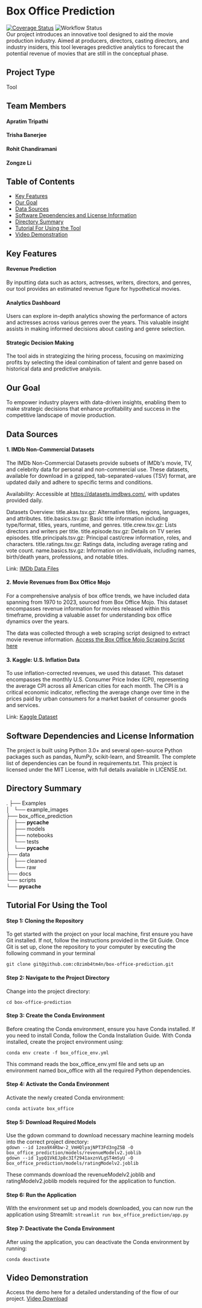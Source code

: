 # Box Office Prediction  
[![Coverage Status](https://coveralls.io/repos/github/c0zimb4tm4n/box-office-prediction/badge.svg?branch=main)](https://coveralls.io/github/c0zimb4tm4n/box-office-prediction?branch=main)
![Workflow Status](https://github.com/c0zimb4tm4n/box-office-prediction/actions/workflows/build_test.yml/badge.svg)  
Our project introduces an innovative tool designed to aid the movie production industry. Aimed at producers, directors, casting directors, and industry insiders, this tool leverages predictive analytics to forecast the potential revenue of movies that are still in the conceptual phase.

## Project Type  
Tool

## Team Members  
#### Apratim Tripathi
#### Trisha Banerjee
#### Rohit Chandiramani
#### Zongze Li  



## Table of Contents  

- [Key Features](#key-features)
- [Our Goal](#our-goal)
- [Data Sources](#data-sources)
- [Software Dependencies and License Information](#software-dependencies-and-license-information)
- [Directory Summary](#directory-summary)
- [Tutorial For Using the Tool](tutorial-for-using-the-tool)
- [Video Demonstration](video-demonstration)


## Key Features  
#### Revenue Prediction
By inputting data such as actors, actresses, writers, directors, and genres, our tool provides an estimated revenue figure for hypothetical movies.

#### Analytics Dashboard
Users can explore in-depth analytics showing the performance of actors and actresses across various genres over the years. This valuable insight assists in making informed decisions about casting and genre selection.

#### Strategic Decision Making
The tool aids in strategizing the hiring process, focusing on maximizing profits by selecting the ideal combination of talent and genre based on historical data and predictive analysis.


## Our Goal  
To empower industry players with data-driven insights, enabling them to make strategic decisions that enhance profitability and success in the competitive landscape of movie production.


## Data Sources  
#### 1. IMDb Non-Commercial Datasets
The IMDb Non-Commercial Datasets provide subsets of IMDb's movie, TV, and celebrity data for personal and non-commercial use. These datasets, available for download in a gzipped, tab-separated-values (TSV) format, are updated daily and adhere to specific terms and conditions.

Availability: Accessible at https://datasets.imdbws.com/, with updates provided daily.

Datasets Overview:
title.akas.tsv.gz: Alternative titles, regions, languages, and attributes.
title.basics.tsv.gz: Basic title information including type/format, titles, years, runtime, and genres.
title.crew.tsv.gz: Lists directors and writers per title.
title.episode.tsv.gz: Details on TV series episodes.
title.principals.tsv.gz: Principal cast/crew information, roles, and characters.
title.ratings.tsv.gz: Ratings data, including average rating and vote count.
name.basics.tsv.gz: Information on individuals, including names, birth/death years, professions, and notable titles.

Link: [IMDb Data Files](https://datasets.imdbws.com/)

#### 2. Movie Revenues from Box Office Mojo
For a comprehensive analysis of box office trends, we have included data spanning from 1970 to 2023, sourced from Box Office Mojo. This dataset encompasses revenue information for movies released within this timeframe, providing a valuable asset for understanding box office dynamics over the years.

The data was collected through a  web scraping script designed to extract movie revenue information. [Access the Box Office Mojo Scraping Script here](https://raw.githubusercontent.com/c0zimb4tm4n/box-office-prediction/main/scripts/data_extraction_EDA.ipynb)

#### 3. Kaggle: U.S. Inflation Data
To use inflation-corrected revenues, we used this dataset. This dataset encompasses the monthly U.S. Consumer Price Index (CPI), representing the average CPI across all American cities for each month. The CPI is a critical economic indicator, reflecting the average change over time in the prices paid by urban consumers for a market basket of consumer goods and services.

Link: [Kaggle Dataset](https://www.kaggle.com/datasets/varpit94/us-inflation-data-updated-till-may-2021)

## Software Dependencies and License Information  
The project is built using Python 3.0+ and several open-source Python packages such as pandas, NumPy, scikit-learn, and Streamlit. The complete list of dependencies can be found in requirements.txt. This project is licensed under the MIT License, with full details available in LICENSE.txt.


## Directory Summary  
.
├── Examples  
│   └── example_images  
├── box_office_prediction  
│   ├── __pycache__  
│   ├── models  
│   ├── notebooks  
│   └── tests  
│       └── __pycache__  
├── data  
│   ├── cleaned  
│   └── raw  
├── docs  
└── scripts  
    └── __pycache__  


## Tutorial For Using the Tool  

#### Step 1: Cloning the Repository
To get started with the project on your local machine, first ensure you have Git installed. If not, follow the instructions provided in the Git Guide. Once Git is set up, clone the repository to your computer by executing the following command in your terminal

`git clone git@github.com:c0zimb4tm4n/box-office-prediction.git`  


#### Step 2: Navigate to the Project Directory
Change into the project directory:

`cd box-office-prediction`

#### Step 3: Create the Conda Environment
Before creating the Conda environment, ensure you have Conda installed. If you need to install Conda, follow the Conda Installation Guide. With Conda installed, create the project environment using:

`conda env create -f box_office_env.yml`

This command reads the box_office_env.yml file and sets up an environment named box_office with all the required Python dependencies.

#### Step 4: Activate the Conda Environment
Activate the newly created Conda environment:

`conda activate box_office`

#### Step 5: Download Required Models
Use the gdown command to download necessary machine learning models into the correct project directory:  
`gdown --id 1zea9X4Rbw-2_VmHQlyajNPT3Fd3ngZ5B -O box_office_prediction/models/revenueModelv2.joblib`  
`gdown --id 1ypQ1VkEJp8c3If2941axznVLgST4mSyU -O box_office_prediction/models/ratingModelv2.joblib`

These commands download the revenueModelv2.joblib and ratingModelv2.joblib models required for the application to function.

#### Step 6: Run the Application  
With the environment set up and models downloaded, you can now run the application using Streamlit:
`streamlit run box_office_prediction/app.py`

#### Step 7: Deactivate the Conda Environment  
After using the application, you can deactivate the Conda environment by running:

`conda deactivate`


## Video Demonstration
Access the demo here for a detailed understanding of the flow of our project.
[Video Download](https://github.com/c0zimb4tm4n/box-office-prediction/blob/main/docs/demo_recorded.webm)
